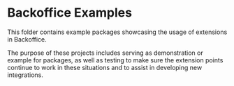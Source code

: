 # Backoffice Examples

This folder contains example packages showcasing the usage of extensions in Backoffice.

The purpose of these projects includes serving as demonstration or example for
packages, as well as testing to make sure the extension points continue
to work in these situations and to assist in developing new integrations.
